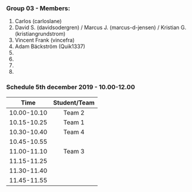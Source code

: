 ### Group 03 - Members:
1.  Carlos (carloslane)
2.  David S. (davidsodergren) / Marcus J. (marcus-d-jensen) / Kristian G. (kristiangrundstrom)
3. Vincent Frank (vincefra)
4. Adam Bäckström (Quik1337)
5. 
6. 
7. 
8. 

### Schedule 5th december 2019 - 10.00-12.00

| Time        |  Student/Team | 
|-------------|:-------------:|
| 10.00-10.10 |  Team 2       |
| 10.15-10.25 |  Team 1       |
| 10.30-10.40 |  Team 4       |
| 10.45-10.55 |               |
| 11.00-11.10 |  Team 3       |
| 11.15-11.25 |               |
| 11.30-11.40 |               |
| 11.45-11.55 |               |
